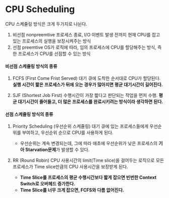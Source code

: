 # CPU Scheduling

CPU 스케쥴링 방식은 크게 두가지로 나뉜다.

1. 비선점 nonpreemtive
   프로세스 종료, I/O 이벤트 발생 전까지 현재 CPU를 잡고 있는 프로세스의 실행을 보장시켜주는 방식
2. 선점 preemtive
   OS가 로직에 따라, 임의 프로세스에 CPU를 할당해주는 방식, 즉 한 프로세스가 CPU를 선점할 수 있는 방식

#### 비선점 스케쥴링 방식의 종류

1. FCFS (First Come Frist Served)
   대기 큐에 도착한 순서대로 CPU가 할당된다.
   **실행 시간이 짧은 프로세스가 뒤에 오는 경우가 많아지면 평균 대기시간이 길어진다.**

2. SJF (Shortest Job First)
   수행시간이 가장 짧다고 판단되는 작업을 먼저 수행.
   **평균 대기시간이 줄어들고, 더 많은 프로세스를 완료시키려는 방식이라 생각하면 된다.**

#### 선점 스케쥴링 방식의 종류

1. Priority Scheduling (우선순위 스케쥴링)
   대기 큐에 있는 프로세스들에게 우선순위를 부여하고, 우선순위 순으로 CPU를 사용하게 된다.

   - 우선순위는 계속 변경되는데, 그에 따라 애초에 우선순위가 낮은 프로세스의 **기아 Starvation문제**가 발생할 수 있다.

2. RR (Round Robin)
   CPU 사용시간의 limit(Time slice)을 걸어두는 로직으로 모든 프로세스가 Time slice만큼의 CPU 사용시간을 보장받게 된다.
   - **Time Slice를 프로세스의 평균 수행시간보다 짧게 잡으면 빈번한 Context Switch로 오버헤드 증가한다.**
   - **Time Slice를 너무 크게 잡으면, FCFS와 다름 없어진다.**

